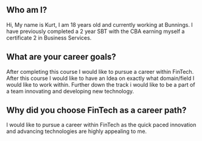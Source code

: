 ## Who am I?
Hi, My name is Kurt, I am 18 years old and currently working at Bunnings. I have previously completed a 2 year SBT with the CBA earning myself a certificate 2 in Business Services.

## What are your career goals?
After completing this course I would like to pursue a career within FinTech. After this course I would like to have an Idea on exactly what domain/field I would like to work within. Further down the track i would like to be a part of a team innovating and developing new technology.

## Why did you choose FinTech as a career path?
I would like to pursue a career within FinTech as the quick paced innovation and advancing technologies are highly appealing to me.